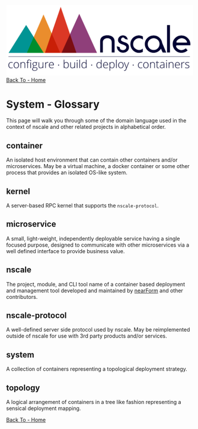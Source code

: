 ![logo][]
[Back To - Home][]

# System - Glossary
This page will walk you through some of the domain language used in the context
of nscale and other related projects in alphabetical order.

## container
An isolated host environment that can contain other containers and/or
microservices. May be a virtual machine, a docker container or some other
process that provides an isolated OS-like system.

## kernel
A server-based RPC kernel that supports the `nscale-protocol`.

## microservice
A small, light-weight, independently deployable service having a single focused
purpose, designed to communicate with other microservices via a well defined
interface to provide business value.

## nscale
The project, module, and CLI tool name of a container based deployment and
management tool developed and maintained by [nearForm][] and other contributors.

## nscale-protocol
A well-defined server side protocol used by nscale. May be reimplemented outside
of nscale for use with 3rd party products and/or services.

## system
A collection of containers representing a topological deployment strategy.

## topology
A logical arrangement of containers in a tree like fashion representing a
sensical deployment mapping.

[Back To - Home][]

[logo]: ../_imgs/logo.png
[Back To - Home]: ../README.md
[nearForm]: www.nearform.com

